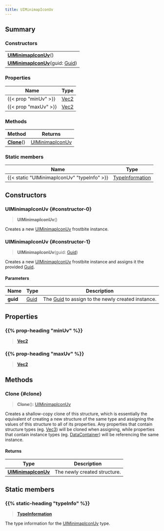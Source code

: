 ```yaml
---
title: UIMinimapIconUv
---
```


## Summary

### Constructors

|  |
| --- |
| **[UIMinimapIconUv](#constructor-0)**() |
| **[UIMinimapIconUv](#constructor-1)**(guid: [Guid](/vext/ref/shared/type/guid)) |

### Properties

| Name | Type |
| ---- | ---- |
| {{< prop "minUv" >}} | [Vec2](/vext/ref/shared/type/vec2) |
| {{< prop "maxUv" >}} | [Vec2](/vext/ref/shared/type/vec2) |

### Methods

| Method | Returns |
| ------ | ------- |
| **[Clone](#clone)**() | [UIMinimapIconUv](/vext/ref/fb/uiminimapiconuv) |

### Static members

| Name | Type |
| ---- | ---- |
| {{< static "UIMinimapIconUv" "typeInfo" >}} | [TypeInformation](/vext/ref/shared/type/typeinformation) |

## Constructors

### UIMinimapIconUv {#constructor-0}

> **UIMinimapIconUv**()

Creates a new [UIMinimapIconUv](/vext/ref/fb/uiminimapiconuv) frostbite instance.

### UIMinimapIconUv {#constructor-1}

> **UIMinimapIconUv**(guid: [Guid](/vext/ref/shared/type/guid))

Creates a new [UIMinimapIconUv](/vext/ref/fb/uiminimapiconuv) frostbite instance and assigns it the provided [Guid](/vext/ref/shared/type/guid).

#### Parameters

| Name | Type | Description |
| ---- | ---- | ----------- |
| **guid** | [Guid](/vext/ref/shared/type/guid) | The [Guid](/vext/ref/shared/type/guid) to assign to the newly created instance. |

## Properties

### {{% prop-heading "minUv" %}}

> **[Vec2](/vext/ref/shared/type/vec2)**

### {{% prop-heading "maxUv" %}}

> **[Vec2](/vext/ref/shared/type/vec2)**

## Methods

### Clone {#clone}

> **Clone**(): [UIMinimapIconUv](/vext/ref/fb/uiminimapiconuv)

Creates a shallow-copy clone of this structure, which is essentially the equivalent of creating a new structure of the same type and assigning the values of this structure to all of its properties. Any properties that contain structure types (eg. [Vec3](/vext/ref/shared/type/vec3)) will be cloned when assigning, while properties that contain instance types (eg. [DataContainer](/vext/ref/shared/type/datacontainer)) will be referencing the same instance.

#### Returns

| Type | Description |
| ---- | ----------- |
| **[UIMinimapIconUv](/vext/ref/fb/uiminimapiconuv)** | The newly created structure. |

## Static members

### {{% static-heading "typeInfo" %}}

> **[TypeInformation](/vext/ref/shared/type/typeinformation)**

The type information for the [UIMinimapIconUv](/vext/ref/fb/uiminimapiconuv) type.

